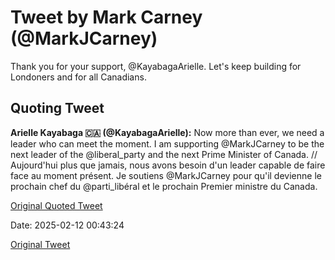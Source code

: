# Tweet by Mark Carney (@MarkJCarney)

Thank you for your support, @KayabagaArielle. Let's keep building for Londoners and for all Canadians.

## Quoting Tweet

**Arielle Kayabaga 🇨🇦 (@KayabagaArielle):** Now more than ever, we need a leader who can meet the moment. I am supporting @MarkJCarney to be the next leader of the @liberal_party and the next Prime Minister of Canada. 
//
Aujourd'hui plus que jamais, nous avons besoin d'un leader capable de faire face au moment présent. Je soutiens @MarkJCarney pour qu'il devienne le prochain chef du @parti_libéral et le prochain Premier ministre du Canada.

[Original Quoted Tweet](https://x.com/KayabagaArielle/status/1889344457511768155)

Date: 2025-02-12 00:43:24

[Original Tweet](https://x.com/MarkJCarney/status/1889475356169740315)
